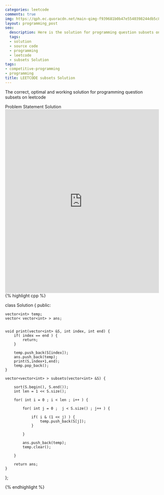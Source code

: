 ```yaml
---
categories: leetcode
comments: true
img: https://qph.ec.quoracdn.net/main-qimg-f939681b0b47e5540398244db5c8966f?convert_to_webp=true
layout: programming_post
seo:
  description: Here is the solution for programming question subsets on leetcode
  tags:
  - solution
  - source code
  - programming
  - leetcode
  - subsets Solution
tags:
- competitive-programming
- programming
title: LEETCODE subsets Solution
---
```

The correct, optimal and working solution for programming question subsets on leetcode

<div class="ui secondary pointing large menu">
  <a class="grey item" data-tab="problem-statement">
    Problem Statement
  </a>
  <a class="active item grey" data-tab="solution">
    Solution
  </a>
</div>
<div class="ui bottom attached tab" data-tab="problem-statement">
    <iframe src="https://leetcode.com/problems/subsets/" width="100%" height="600px" style="overflow: scroll; border: none;"></iframe>
</div>
<div class="ui bottom attached active tab" data-tab="solution">
{% highlight cpp %}

class Solution {
public:

    vector<int> temp;
    vector< vector<int> > ans;


    void print(vector<int> &S, int index, int end) {
        if( index == end ) {
            return;
        }
        
        temp.push_back(S[index]);
        ans.push_back(temp);
        print(S,index+1,end);
        temp.pop_back();
    }

    vector<vector<int> > subsets(vector<int> &S) {
        
        sort(S.begin(), S.end());
        int len = 1 << S.size();
        
        for( int i = 0 ; i < len ; i++ ) {
            
            for( int j = 0 ;  j < S.size() ; j++ ) {
                
                if( i & (1 << j) ) {
                    temp.push_back(S[j]);
                }
                
            }
            
            ans.push_back(temp);
            temp.clear();
            
        }
        
        return ans;
    }
};

{% endhighlight %}
</div>
